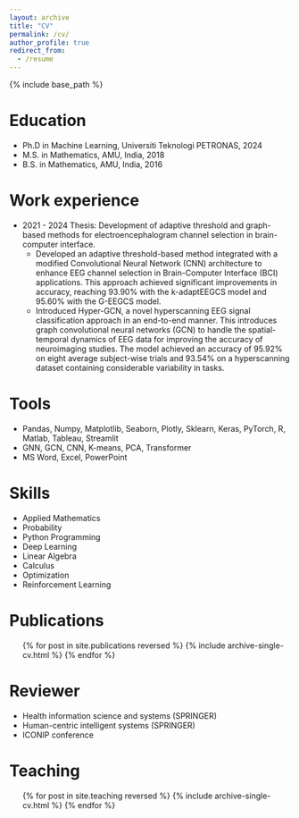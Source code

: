 ```yaml
---
layout: archive
title: "CV"
permalink: /cv/
author_profile: true
redirect_from:
  - /resume
---
```


{% include base_path %}

Education
======
* Ph.D in Machine Learning, Universiti Teknologi PETRONAS, 2024
* M.S. in Mathematics, AMU, India, 2018
* B.S. in Mathematics, AMU, India, 2016

Work experience
======
* 2021 - 2024 Thesis: Development of adaptive threshold and graph-based methods for electroencephalogram channel selection in brain-computer interface.
  * Developed an adaptive threshold-based method integrated with a modified Convolutional Neural Network (CNN) architecture to enhance EEG channel selection in Brain-Computer Interface (BCI) applications. This approach 
    achieved significant improvements in accuracy, reaching 93.90% with the k-adaptEEGCS model and 95.60% with the G-EEGCS model.
  * Introduced Hyper-GCN, a novel hyperscanning EEG signal classification approach in an end-to-end manner. This introduces graph convolutional neural networks (GCN) to handle the spatial-temporal dynamics of EEG data for 
    improving the accuracy of neuroimaging studies. The model achieved an accuracy of 95.92\% on eight average subject-wise trials and 93.54\% on a hyperscanning dataset containing considerable variability in tasks.

  
Tools
======
* Pandas, Numpy, Matplotlib, Seaborn, Plotly, Sklearn, Keras, PyTorch, R, Matlab, Tableau, Streamlit
* GNN, GCN, CNN, K-means, PCA, Transformer
* MS Word, Excel, PowerPoint

Skills
======
* Applied Mathematics
* Probability
* Python Programming
* Deep Learning
* Linear Algebra
* Calculus
* Optimization
* Reinforcement Learning

Publications
======
  <ul>{% for post in site.publications reversed %}
    {% include archive-single-cv.html %}
  {% endfor %}</ul>
  
Reviewer
======
* Health information science and systems (SPRINGER)
* Human-centric intelligent systems (SPRINGER)
* ICONIP conference
  
Teaching
======
  <ul>{% for post in site.teaching reversed %}
    {% include archive-single-cv.html %}
  {% endfor %}</ul>
  

